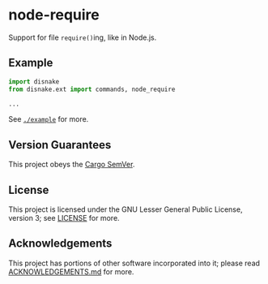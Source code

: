 <!-- SPDX-License-Identifier: MIT -->

# node-require

Support for file `require()`ing, like in Node.js.

## Example

```py
import disnake
from disnake.ext import commands, node_require

...
```

See [`./example`](./example) for more.

## Version Guarantees

This project obeys the [Cargo SemVer](https://doc.rust-lang.org/cargo/reference/semver.html).

## License

This project is licensed under the GNU Lesser General Public License, version 3; see
[LICENSE](./LICENSE) for more.

## Acknowledgements

This project has portions of other software incorporated into it; please read
[ACKNOWLEDGEMENTS.md](./ACKNOWLEDGEMENTS.md) for more.
